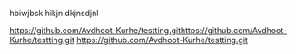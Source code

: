hbiwjbsk
hikjn dkjnsdjnl

https://github.com/Avdhoot-Kurhe/testting.githttps://github.com/Avdhoot-Kurhe/testting.git
https://github.com/Avdhoot-Kurhe/testting.git